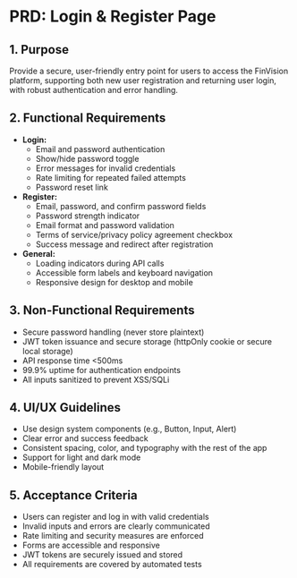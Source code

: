 # PRD: Login & Register Page

## 1. Purpose

Provide a secure, user-friendly entry point for users to access the FinVision platform, supporting both new user registration and returning user login, with robust authentication and error handling.

## 2. Functional Requirements

- **Login:**
  - Email and password authentication
  - Show/hide password toggle
  - Error messages for invalid credentials
  - Rate limiting for repeated failed attempts
  - Password reset link
- **Register:**
  - Email, password, and confirm password fields
  - Password strength indicator
  - Email format and password validation
  - Terms of service/privacy policy agreement checkbox
  - Success message and redirect after registration
- **General:**
  - Loading indicators during API calls
  - Accessible form labels and keyboard navigation
  - Responsive design for desktop and mobile

## 3. Non-Functional Requirements

- Secure password handling (never store plaintext)
- JWT token issuance and secure storage (httpOnly cookie or secure local storage)
- API response time <500ms
- 99.9% uptime for authentication endpoints
- All inputs sanitized to prevent XSS/SQLi

## 4. UI/UX Guidelines

- Use design system components (e.g., Button, Input, Alert)
- Clear error and success feedback
- Consistent spacing, color, and typography with the rest of the app
- Support for light and dark mode
- Mobile-friendly layout

## 5. Acceptance Criteria

- Users can register and log in with valid credentials
- Invalid inputs and errors are clearly communicated
- Rate limiting and security measures are enforced
- Forms are accessible and responsive
- JWT tokens are securely issued and stored
- All requirements are covered by automated tests
